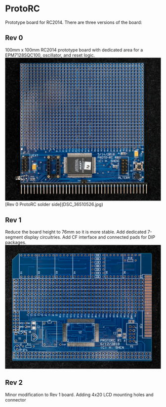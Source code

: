 # ProtoRC
Prototype board for RC2014.  There are three versions of the board:
## Rev 0
100mm x 100mm RC2014 prototype board with dedicated area for a EPM7128SQC100, oscillator, and reset logic.
![](DSC_36500526.jpg)
[Rev 0 ProtoRC solder side[(DSC_36510526.jpg)
## Rev 1
Reduce the board height to 76mm so it is more stable.  Add dedicated 7-segment display circuitries.  Add CF interface and connected pads for DIP packages.
![](DSC_36810621.jpg)
## Rev 2
Minor modification to Rev 1 board.  Adding 4x20 LCD mounting holes and connector
